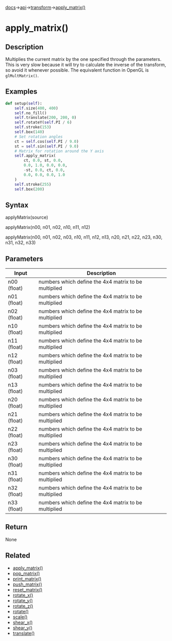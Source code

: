 [docs](/docs/)→[api](/docs/api)→[transform](/docs/api/transform/)→[apply_matrix()](/docs/api/transform/apply_matrix_.md)

# apply_matrix()

## Description

Multiplies the current matrix by the one specified through the parameters. This is very slow because it will try to calculate the inverse of the transform, so avoid it whenever possible. The equivalent function in OpenGL is `glMultMatrix()`.

## Examples

```py
def setup(self):
    self.size(400, 400)
    self.no_fill()
    self.translate(200, 200, 0)
    self.rotateY(self.PI / 6)
    self.stroke(153)
    self.box(140)
    # Set rotation angles
    ct = self.cos(self.PI / 9.0)
    st = self.sin(self.PI / 9.0)
    # Matrix for rotation around the Y axis
    self.apply_matrix(
        ct, 0.0, st, 0.0,
        0.0, 1.0, 0.0, 0.0,
        -st, 0.0, ct, 0.0,
        0.0, 0.0, 0.0, 1.0
    )
    self.stroke(255)
    self.box(200)
```

## Syntax

applyMatrix(source)

applyMatrix(n00, n01, n02, n10, n11, n12)

applyMatrix(n00, n01, n02, n03, n10, n11, n12, n13, n20, n21, n22, n23, n30, n31, n32, n33)

## Parameters

| Input | Description |
|-------|-------------|
| n00	(float) | numbers which define the 4x4 matrix to be multiplied |
| n01	(float) | numbers which define the 4x4 matrix to be multiplied |
| n02	(float) | numbers which define the 4x4 matrix to be multiplied |
| n10	(float) | numbers which define the 4x4 matrix to be multiplied |
| n11	(float) | numbers which define the 4x4 matrix to be multiplied |
| n12	(float) | numbers which define the 4x4 matrix to be multiplied |
| n03	(float) | numbers which define the 4x4 matrix to be multiplied |
| n13	(float) | numbers which define the 4x4 matrix to be multiplied |
| n20	(float) | numbers which define the 4x4 matrix to be multiplied |
| n21	(float) | numbers which define the 4x4 matrix to be multiplied |
| n22	(float) | numbers which define the 4x4 matrix to be multiplied |
| n23	(float) | numbers which define the 4x4 matrix to be multiplied |
| n30	(float) | numbers which define the 4x4 matrix to be multiplied |
| n31	(float) | numbers which define the 4x4 matrix to be multiplied |
| n32	(float) | numbers which define the 4x4 matrix to be multiplied |
| n33	(float) | numbers which define the 4x4 matrix to be multiplied | 

## Return

None

## Related

- [apply_matrix()](/docs/api/transform/apply_matrix_.md)
- [pop_matrix()](/docs/api/transform/pop_matrix_.md)
- [print_matrix()](/docs/api/transform/print_matrix_.md)
- [push_matrix()](/docs/api/transform/push_matrix_.md)
- [reset_matrix()](/docs/api/transform/reset_matrix_.md)
- [rotate_x()](/docs/api/transform/rotate_x_.md)
- [rotate_y()](/docs/api/transform/rotate_y_.md)
- [rotate_z()](/docs/api/transform/rotate_z_.md)
- [rotate()](/docs/api/transform/rotate_.md)
- [scale()](/docs/api/transform/scale_.md)
- [shear_x()](/docs/api/transform/shear_x_.md)
- [shear_y()](/docs/api/transform/shear_y_.md)
- [translate()](/docs/api/transform/translate_.md)